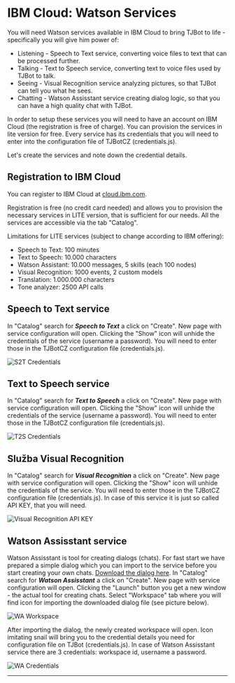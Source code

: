 # IBM Cloud: Watson Services

You will need Watson services available in IBM Cloud to bring TJBot to life - specifically you will give him power of:

* Listening -  Speech to Text service, converting voice files to text that can be processed further. 
* Talking - Text to Speech service, converting text to voice files used by TJBot to talk. 
* Seeing - Visual Recognition service analyzing pictures, so that TJBot can tell you what he sees.
* Chatting - Watson Assisstant service creating dialog logic, so that you can have a high quality chat with TJBot.

In order to setup these services you will need to have an account on IBM Cloud (the registration is free of charge). You can provision the services in lite version for free. Every service has its credentials that you will need to enter into the configuration file of TJBotCZ (credentials.js).

Let's create the services and note down the credential details.

## Registration to IBM Cloud

You can register to IBM Cloud at [cloud.ibm.com](https://cloud.ibm.com/login).

Registration is free (no credit card needed) and allows you to provision the necessary services in LITE version, that is sufficient for our needs. All the services are accessible via the tab "Catalog". 

Limitations for LITE services (subject to change according to IBM offering):
* Speech to Text: 100 minutes
* Text to Speech: 10.000 characters
* Watson Assistant: 10.000 messages, 5 skills (each 100 nodes)
* Visual Recognition: 1000 events, 2 custom models
* Translation: 1.000.000 characters
* Tone analyzer: 2500 API calls

## Speech to Text service

In "Catalog" search for _**Speech to Text**_ a click on "Create". New page with service configuration will open. Clicking the "Show" icon will unhide the credentials of the service (username a password). You will need to enter those in the TJBotCZ  configuration file (credentials.js).

![S2T Credentials](https://raw.githubusercontent.com/tjbotcz/manuals/master/images/s2t-credentials.png)

## Text to Speech service

In "Catalog" search for _**Text to Speech**_ a click on "Create". New page with service configuration will open. Clicking the "Show" icon will unhide the credentials of the service (username a password). You will need to enter those in the TJBotCZ  configuration file (credentials.js).

![T2S Credentials](https://raw.githubusercontent.com/tjbotcz/manuals/master/images/t2s-credentials.png)

## Služba Visual Recognition

In "Catalog" search for _**Visual Recognition**_ a click on "Create". New page with service configuration will open. Clicking the "Show" icon will unhide the credentials of the service. You will need to enter those in the TJBotCZ  configuration file (credentials.js). In case of this service it is just so called API KEY, that you will need. 

![Visual Recognition API KEY](https://raw.githubusercontent.com/tjbotcz/manuals/master/images/visual-recognition-credentials.png)

## Watson Assisstant service

Watson Assisstant is tool for creating dialogs (chats). For fast start we have prepared a simple dialog which you can import to the service before you start creating your own chats. [Download the dialog here](https://drive.google.com/open?id=1-H3Tm_Le7OZP0Uzuw1moKFghC54GRycN). In "Catalog" search for _**Watson Assisstant**_ a click on "Create". New page with service configuration will open. Clicking the "Launch" button you get a new window - the actual tool for creating chats. Select "Workspace" tab where you will find icon for importing the downloaded dialog file (see picture below).

![WA Workspace](https://raw.githubusercontent.com/tjbotcz/manuals/master/images/wa-workspace.png)

After importing the dialog, the newly created workspace will open. Icon imitating snail will bring you to the credential details you need for configuration file on TJBot (credentials.js). In case of Watson Assisstant service there are 3 credentials: workspace id, username a password.

![WA Credentials](https://raw.githubusercontent.com/tjbotcz/manuals/master/images/wa-credentials.png)

---

